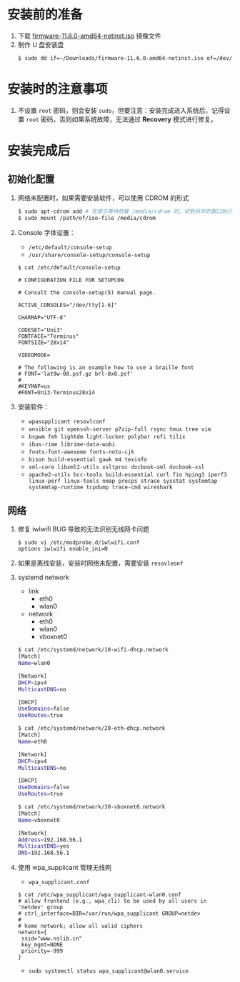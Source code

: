 # 安装前的准备

1. 下载 [firmware-11.6.0-amd64-netinst.iso](http://mirrors.ustc.edu.cn/debian-cdimage/unofficial/non-free/images-including-firmware/current/amd64/iso-cd/firmware-11.6.0-amd64-netinst.iso) 镜像文件
1. 制作 U 盘安装盘
    ```bash
    $ sudo dd if=~/Downloads/firmware-11.6.0-amd64-netinst.iso of=/dev/sdb status=progress
    ```

# 安装时的注意事项

1. 不设置 `root` 密码，则会安装 `sudo`，但要注意：安装完成进入系统后，记得设置 `root` 密码，否则如果系统故障，无法通过 **Recovery** 模式进行修复。

# 安装完成后

## 初始化配置

1. 网络未配置时，如果需要安装软件，可以使用 CDROM 的形式
    ```bash
    $ sudo apt-cdrom add # 在提示等待挂载 /media/cdrom 时，切到另外的窗口执行如下命令，然后再回来按下回车
    $ sudo mount /path/of/iso-file /media/cdrom
    ```
1. Console 字体设置：
    - `/etc/default/console-setup`
    - `/usr/share/console-setup/console-setup`

    ```
    $ cat /etc/default/console-setup

    # CONFIGURATION FILE FOR SETUPCON

    # Consult the console-setup(5) manual page.

    ACTIVE_CONSOLES="/dev/tty[1-6]"

    CHARMAP="UTF-8"

    CODESET="Uni3"
    FONTFACE="Terminus"
    FONTSIZE="28x14"

    VIDEOMODE=

    # The following is an example how to use a braille font
    # FONT='lat9w-08.psf.gz brl-8x8.psf'
    #
    #KEYMAP=us
    #FONT=Uni3-Terminus28x14
    ```

1. 安装软件：
    <!-- 网络 -->
    - `wpasupplicant resovlconf`
    <!-- 系统 -->
    - `ansible git openssh-server p7zip-full rsync tmux tree vim`
    <!-- 桌面 -->
    - `bspwm feh lightdm light-locker polybar rofi tilix`
    <!-- 输入法 -->
    - `ibus-rime librime-data-wubi`
    <!-- 字体 -->
    - `fonts-font-awesome fonts-noto-cjk`
    <!-- LFS -->
    - `bison build-essential gawk m4 texinfo`
    <!-- BLFS -->
    - `xml-core libxml2-utils xsltproc docbook-xml docbook-xsl`
    <!-- 系统性能分析、调优 -->
    - `apache2-utils bcc-tools build-essential curl fio hping3 iperf3 linux-perf linux-tools nmap procps strace sysstat systemtap systemtap-runtime tcpdump trace-cmd wireshark`


## 网络

1. 修复 iwlwifi BUG 导致的无法识别无线网卡问题
    ```
    $ sudo vi /etc/modprobe.d/iwlwifi.conf
    options iwlwifi enable_ini=N
    ```

1. 如果是离线安装，安装时网络未配置，需要安装 `resovleonf`

1. systemd network
    - link
        - eth0
        - wlan0
    - network
        - eth0
        - wlan0
        - vboxnet0
    ```bash
    $ cat /etc/systemd/network/10-wifi-dhcp.network 
    [Match]
    Name=wlan0

    [Network]
    DHCP=ipv4
    MulticastDNS=no

    [DHCP]
    UseDomains=false
    UseRoutes=true

    $ cat /etc/systemd/network/20-eth-dhcp.network 
    [Match]
    Name=eth0

    [Network]
    DHCP=ipv4
    MulticastDNS=no

    [DHCP]
    UseDomains=false
    UseRoutes=true

    $ cat /etc/systemd/network/30-vboxnet0.network 
    [Match]
    Name=vboxnet0

    [Network]
    Address=192.168.56.1
    MulticastDNS=yes
    DNS=192.168.56.1
    ```

1.  使用 wpa_supplicant 管理无线网

    - `wpa_supplicant.conf`
    ```
    $ cat /etc/wpa_supplicant/wpa_supplicant-wlan0.conf
    # allow frontend (e.g., wpa_cli) to be used by all users in 'netdev' group
    # ctrl_interface=DIR=/var/run/wpa_supplicant GROUP=netdev
    #
    # home network; allow all valid ciphers
    network={                          
     ssid="www.nslib.cn"              
     key_mgmt=NONE                              
     priority=-999                              
    }
    ```
    - `sudo systemctl status wpa_supplicant@wlan0.service`
